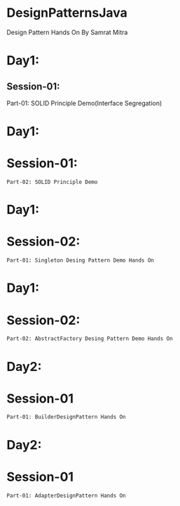 # DesignPatternsJava
Design Pattern Hands On
By Samrat Mitra


# Day1:
  <h2>Session-01:</h2>
    Part-01: SOLID Principle Demo(Interface Segregation)

# Day1:
  # Session-01:
    Part-02: SOLID Principle Demo

# Day1:
  # Session-02:
    Part-01: Singleton Desing Pattern Demo Hands On
    
# Day1:
  # Session-02:
    Part-02: AbstractFactory Desing Pattern Demo Hands On

# Day2:
  # Session-01
    Part-01: BuilderDesignPattern Hands On
    
# Day2:
  # Session-01
    Part-01: AdapterDesignPattern Hands On

